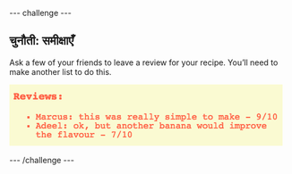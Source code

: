 \--- challenge \---

## चुनौती: समीक्षाएँ

Ask a few of your friends to leave a review for your recipe. You’ll need to make another list to do this.

![स्क्रीनशॉट](images/recipe-reviews.png)

\--- /challenge \---